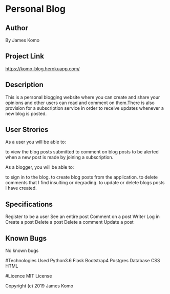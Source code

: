 # Personal Blog

## Author
By James Komo 

## Project Link
https://komo-blog.herokuapp.com/

## Description
This is a personal blogging website where you can create and share your opinions and other users can read and comment on them.There is also provision for a subscription service in order to receive updates whenever a new blog is posted.

## User Strories

As a user you will be able to:

to view the blog posts submitted
to comment on blog posts
to be alerted when a new post is made by joining a subscription.

As a blogger, you will be able to:

to sign in to the blog.
to create blog posts from the application.
to delete comments that I find insulting or degrading.
to update or delete blogs posts I have created.

## Specifications
Register to be a user
See an entire post
Comment on a post
Writer Log in
Create a post
Delete a post
Delete a comment
Update a post

## Known Bugs
No known bugs

#Technologies Used
Python3.6
Flask
Bootstrap4
Postgres Database
CSS
HTML


#Licence
MIT License

Copyright (c) 2019 James Komo